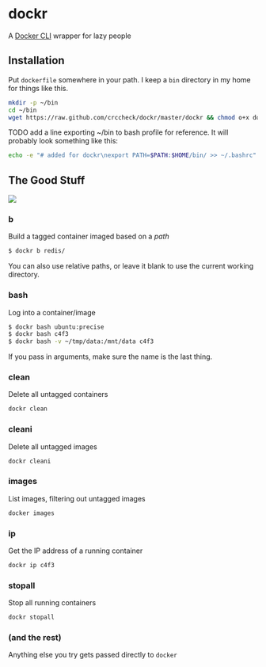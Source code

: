 dockr
=====

A [Docker CLI] wrapper for lazy people

  [Docker CLI]: https://docker.readthedocs.org/en/docs/commandline/cli/


Installation
------------

Put `dockerfile` somewhere in your path. I keep a `bin` directory in my home for
things like this.

```bash
mkdir -p ~/bin
cd ~/bin
wget https://raw.github.com/crccheck/dockr/master/dockr && chmod o+x dockr
```

TODO add a line exporting ~/bin to bash profile for reference. It will
probably look something like this:

```bash
echo -e "# added for dockr\nexport PATH=$PATH:$HOME/bin/ >> ~/.bashrc"
```

The Good Stuff
--------------
![](http://deadhomersociety.files.wordpress.com/2010/05/luckycharms.png)

### b

Build a tagged container imaged based on a *path*

```bash
$ dockr b redis/
```

You can also use relative paths, or leave it blank to use the current working
directory.

### bash

Log into a container/image

```bash
$ dockr bash ubuntu:precise
$ dockr bash c4f3
$ dockr bash -v ~/tmp/data:/mnt/data c4f3
```

If you pass in arguments, make sure the name is the last thing.

### clean

Delete all untagged containers

```bash
dockr clean
```

### cleani

Delete all untagged images

```bash
dockr cleani
```

### images

List images, filtering out untagged images

```bash
docker images
```

### ip

Get the IP address of a running container

```bash
dockr ip c4f3
```

### stopall

Stop all running containers

```bash
dockr stopall
```

### (and the rest)

Anything else you try gets passed directly to `docker`
